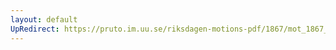```yaml
---
layout: default
UpRedirect: https://pruto.im.uu.se/riksdagen-motions-pdf/1867/mot_1867__ak__51/mot_1867__ak__51-002.pdf
---
```

